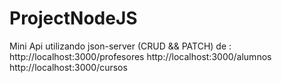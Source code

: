 # ProjectNodeJS
Mini Api utilizando json-server (CRUD && PATCH) de : 
http://localhost:3000/profesores
http://localhost:3000/alumnos
http://localhost:3000/cursos
